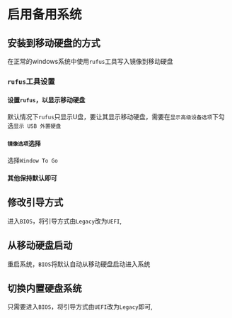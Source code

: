 # 启用备用系统

## 安装到移动硬盘的方式
在正常的windows系统中使用`rufus`工具写入镜像到移动硬盘

### `rufus`工具设置
#### 设置`rufus`，以显示移动硬盘
默认情况下`rufus`只显示U盘，要让其显示移动硬盘，需要在`显示高级设备选项`下勾选`显示 USB 外置硬盘`
#### `镜像选项`选择
选择`Window To Go`
#### 其他保持默认即可

## 修改引导方式
进入`BIOS`，将引导方式由`Legacy`改为`UEFI`,

## 从移动硬盘启动
重启系统，`BIOS`将默认自动从移动硬盘启动进入系统

## 切换内置硬盘系统
只需要进入`BIOS`，将引导方式由`UEFI`改为`Legacy`即可,
